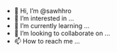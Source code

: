 - 👋 Hi, I’m @sawhhro
- 👀 I’m interested in ...
- 🌱 I’m currently learning ...
- 💞️ I’m looking to collaborate on ...
- 📫 How to reach me ...

<!---
sawhhro/sawhhro is a ✨ special ✨ repository because its `README.md` (this file) appears on your GitHub profile.
You can click the Preview link to take a look at your changes.
--->
